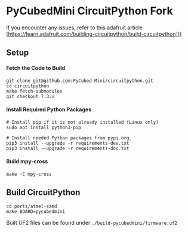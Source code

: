 # PyCubedMini CircuitPython Fork
If you encounter any issues, refer to this adafruit article
[https://learn.adafruit.com/building-circuitpython/build-circuitpython]()
## Setup
#### Fetch the Code to Build
```
git clone git@github.com:PyCubed-Mini/circuitpython.git
cd circuitpython
make fetch-submodules
git checkout 7.3.x
```
#### Install Required Python Packages
```
# Install pip if it is not already installed (Linux only)
sudo apt install python3-pip

# Install needed Python packages from pypi.org.
pip3 install --upgrade -r requirements-dev.txt
pip3 install --upgrade -r requirements-doc.txt
```
#### Build mpy-cross
```
make -C mpy-cross
```
## Build CircuitPython
```
cd ports/atmel-samd
make BOARD=pycubedmini
```
Built UF2 files can be found under `./build-pycubedmini/firmware.uf2`
